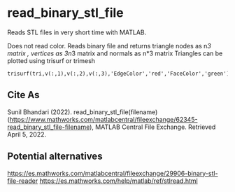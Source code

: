 # read_binary_stl_file
Reads STL files in very short time with MATLAB.

Does not read color.
Reads binary file and returns triangle nodes as n*3 matrix , vertices as 3n*3 matrix and normals as n*3 matrix
Triangles can be plotted using trisurf or trimesh

    trisurf(tri,v(:,1),v(:,2),v(:,3),'EdgeColor','red','FaceColor','green')

## Cite As

Sunil Bhandari (2022). read_binary_stl_file(filename) (https://www.mathworks.com/matlabcentral/fileexchange/62345-read_binary_stl_file-filename), MATLAB Central File Exchange. Retrieved April 5, 2022.

## Potential alternatives

https://es.mathworks.com/matlabcentral/fileexchange/29906-binary-stl-file-reader
https://es.mathworks.com/help/matlab/ref/stlread.html
